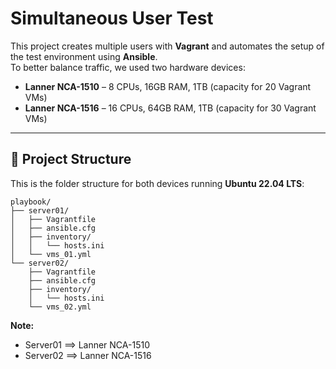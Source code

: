 # Simultaneous User Test
This project creates multiple users with **Vagrant** and automates the setup of the test environment using **Ansible**.  
To better balance traffic, we used two hardware devices:

- **Lanner NCA-1510** – 8 CPUs, 16GB RAM, 1TB (capacity for 20 Vagrant VMs)  
- **Lanner NCA-1516** – 16 CPUs, 64GB RAM, 1TB (capacity for 30 Vagrant VMs)  

---

## 📂 Project Structure

This is the folder structure for both devices running **Ubuntu 22.04 LTS**:
```text
playbook/
├── server01/
│   ├── Vagrantfile
│   ├── ansible.cfg
│   ├── inventory/
│   │   └── hosts.ini
│   └── vms_01.yml
└── server02/
    ├── Vagrantfile
    ├── ansible.cfg
    ├── inventory/
    │   └── hosts.ini
    └── vms_02.yml
```
**Note:**
- Server01 ==> Lanner NCA-1510
- Server02 ==> Lanner NCA-1516
